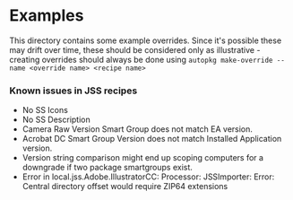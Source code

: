 # Examples

This directory contains some example overrides. Since it's possible these may drift over time, these should be considered only as illustrative - creating overrides should always be done using `autopkg make-override --name <override name> <recipe name>`

### Known issues in JSS recipes

- No SS Icons
- No SS Description
- Camera Raw Version Smart Group does not match EA version.
- Acrobat DC Smart Group Version does not match Installed Application version.
- Version string comparison might end up scoping computers for a downgrade if two package smartgroups exist.
- Error in local.jss.Adobe.IllustratorCC: Processor: JSSImporter: Error: Central directory offset would require ZIP64 extensions
